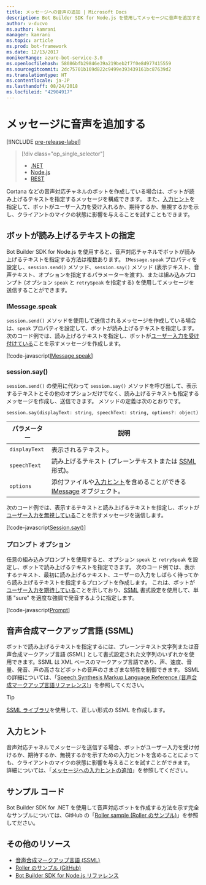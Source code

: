 ```yaml
---
title: メッセージへの音声の追加 | Microsoft Docs
description: Bot Builder SDK for Node.js を使用してメッセージに音声を追加する方法について説明します。
author: v-ducvo
ms.author: kamrani
manager: kamrani
ms.topic: article
ms.prod: bot-framework
ms.date: 12/13/2017
monikerRange: azure-bot-service-3.0
ms.openlocfilehash: 58086bfb29846e39a219beb2f7f0e8d977415559
ms.sourcegitcommit: 2dc75701b169d822c9499e393439161bc87639d2
ms.translationtype: HT
ms.contentlocale: ja-JP
ms.lasthandoff: 08/24/2018
ms.locfileid: "42904917"
---
```

# <a name="add-speech-to-messages"></a>メッセージに音声を追加する

[!INCLUDE [pre-release-label](../includes/pre-release-label-v3.md)]

> [!div class="op_single_selector"]
> - [.NET](../dotnet/bot-builder-dotnet-text-to-speech.md)
> - [Node.js](../nodejs/bot-builder-nodejs-text-to-speech.md)
> - [REST](../rest-api/bot-framework-rest-connector-text-to-speech.md)

Cortana などの音声対応チャネルのボットを作成している場合は、ボットが読み上げるテキストを指定するメッセージを構成できます。 また、[入力ヒント](bot-builder-nodejs-send-input-hints.md)を指定して、ボットがユーザー入力を受け入れるか、期待するか、無視するかを示し、クライアントのマイクの状態に影響を与えることを試すこともできます。

## <a name="specify-text-to-be-spoken-by-your-bot"></a>ボットが読み上げるテキストの指定

Bot Builder SDK for Node.js を使用すると、音声対応チャネルでボットが読み上げるテキストを指定する方法は複数あります。 `IMessage.speak` プロパティを設定し、`session.send()` メソッド、`session.say()` メソッド (表示テキスト、音声テキスト、オプションを指定するパラメーターを渡す)、または組み込みプロンプト (オプション `speak` と `retrySpeak` を指定する) を使用してメッセージを送信することができます。

### <a id="message-speak"></a> IMessage.speak 

`session.send()` メソッドを使用して送信されるメッセージを作成している場合は、`speak` プロパティを設定して、ボットが読み上げるテキストを指定します。 次のコード例では、読み上げるテキストを指定し、ボットが[ユーザー入力を受け付けている](bot-builder-nodejs-send-input-hints.md)ことを示すメッセージを作成します。

[!code-javascript[IMessage.speak](../includes/code/node-text-to-speech.js#IMessageSpeak)]

### <a id="session-say"></a> session.say()

`session.send()` の使用に代わって `session.say()` メソッドを呼び出して、表示するテキストとその他のオプションだけでなく、読み上げるテキストも指定するメッセージを作成し、送信できます。 メソッドの定義は次のとおりです。

`session.say(displayText: string, speechText: string, options?: object)`

| パラメーター | 説明 |
|----|----|
| `displayText` | 表示されるテキスト。 |
| `speechText` | 読み上げるテキスト (プレーンテキストまたは <a href="https://msdn.microsoft.com/en-us/library/hh378377(v=office.14).aspx" target="_blank">SSML</a> 形式)。 |
| `options` | 添付ファイルや[入力ヒント](bot-builder-nodejs-send-input-hints.md)を含めることができる [IMessage][IMessage] オブジェクト。 |

次のコード例では、表示するテキストと読み上げるテキストを指定し、ボットが[ユーザー入力を無視している](bot-builder-nodejs-send-input-hints.md)ことを示すメッセージを送信します。

[!code-javascript[Session.say()](../includes/code/node-text-to-speech.js#SessionSay)]

### <a id="prompt-options"></a> プロンプト オプション

任意の組み込みプロンプトを使用すると、オプション `speak` と `retrySpeak` を設定し、ボットで読み上げるテキストを指定できます。 次のコード例では、表示するテキスト、最初に読み上げるテキスト、ユーザーの入力をしばらく待ってから読み上げるテキストを指定するプロンプトを作成します。 これは、ボットが[ユーザー入力を期待している](bot-builder-nodejs-send-input-hints.md)ことを示しており、[SSML](#ssml) 書式設定を使用して、単語 "sure" を適度な強調で発音するように指定します。

[!code-javascript[Prompt](../includes/code/node-text-to-speech.js#Prompt)]

## <a id="ssml"></a> 音声合成マークアップ言語 (SSML)

ボットで読み上げるテキストを指定するには、プレーンテキスト文字列または音声合成マークアップ言語 (SSML) として書式設定された文字列のいずれかを使用できます。SSML は XML ベースのマークアップ言語であり、声、速度、音量、発音、声の高さなどボットの音声のさまざまな特性を制御できます。 SSML の詳細については、「<a href="https://msdn.microsoft.com/en-us/library/hh378377(v=office.14).aspx" target="_blank">Speech Synthesis Markup Language Reference (音声合成マークアップ言語リファレンス)</a>」を参照してください。

> [!TIP]
> <a href="https://www.npmjs.com/search?q=ssml" target="_blank">SSML ライブラリ</a>を使用して、正しい形式の SSML を作成します。

## <a name="input-hints"></a>入力ヒント

音声対応チャネルでメッセージを送信する場合、ボットがユーザー入力を受け付けるか、期待するか、無視するかを示すための入力ヒントを含めることによっても、クライアントのマイクの状態に影響を与えることを試すことができます。 詳細については、「[メッセージへの入力ヒントの追加](bot-builder-nodejs-send-input-hints.md)」を参照してください。

## <a name="sample-code"></a>サンプル コード 

Bot Builder SDK for .NET を使用して音声対応ボットを作成する方法を示す完全なサンプルについては、GitHub の「<a href="https://github.com/Microsoft/BotBuilder-Samples/tree/master/Node/demo-RollerSkill" target="_blank">Roller sample (Roller のサンプル)</a>」を参照してださい。

## <a name="additional-resources"></a>その他のリソース

- <a href="https://msdn.microsoft.com/en-us/library/hh378377(v=office.14).aspx" target="_blank">音声合成マークアップ言語 (SSML)</a>
- <a href="https://github.com/Microsoft/BotBuilder-Samples/tree/master/Node/demo-RollerSkill" target="_blank">Roller のサンプル (GitHub)</a>
- [Bot Builder SDK for Node.js リファレンス][SDKReference]

[SDKReference]: https://docs.botframework.com/en-us/node/builder/chat-reference/modules/_botbuilder_d_.html

[Message]: https://docs.botframework.com/en-us/node/builder/chat-reference/classes/_botbuilder_d_.message

[IMessage]: http://docs.botframework.com/en-us/node/builder/chat-reference/interfaces/_botbuilder_d_.imessage
